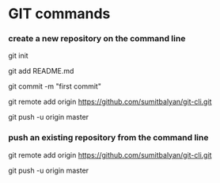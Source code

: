 # GIT commands

### create a new repository on the command line

git init

git add README.md

git commit -m "first commit"

git remote add origin https://github.com/sumitbalyan/git-cli.git

git push -u origin master

### push an existing repository from the command line

git remote add origin https://github.com/sumitbalyan/git-cli.git

git push -u origin master
